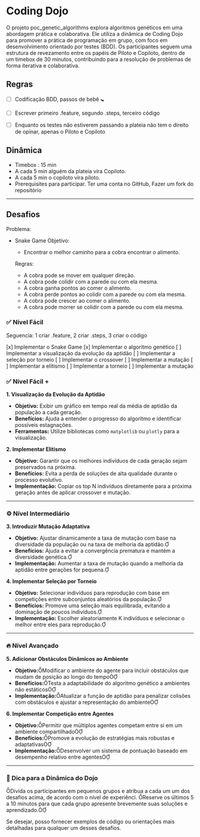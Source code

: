 # Coding Dojo

O projeto poc_genetic_algorithms explora algoritmos genéticos em uma abordagem prática e colaborativa. Ele utiliza a dinâmica de Coding Dojo para promover a prática de programação em grupo, com foco em desenvolvimento orientado por testes (BDD). Os participantes seguem uma estrutura de revezamento entre os papéis de Piloto e Copiloto, dentro de um timebox de 30 minutos, contribuindo para a resolução de problemas de forma iterativa e colaborativa.


## Regras

- [ ] Codificação BDD, passos de bebê 🚼 
- [ ] Escrever primeiro .feature, segundo .steps, terceiro código
- [ ] Enquanto os testes não estiverem passando a plateia não tem o direito de opinar, apenas o Piloto e Copiloto


## Dinâmica 

- Timebox : 15 min
- A cada 5 min alguém da plateia vira Copiloto.
- A cada 5 min o copiloto vira piloto.
- Prerequisites para participar. Ter uma conta no GitHub, Fazer um fork do repositório

---

## Desafios

Problema: 

- Snake Game
    Objetivo: 
    - Encontrar o melhor caminho para a cobra encontrar o alimento.
    
    Regras:
    - A cobra pode se mover em qualquer direção.
    - A cobra pode colidir com a parede ou com ela mesma.
    - A cobra ganha pontos ao comer o alimento.
    - A cobra perde pontos ao colidir com a parede ou com ela mesma.
    - A cobra pode crescer ao comer o alimento.
    - A cobra pode morrer se colidir com a parede ou com ela mesma.

### ✅ Nível Fácil

Seguencia: 1 criar .feature, 2 criar .steps, 3 criar o código

[x] Implementar o Snake Game
[x] Implementar o algoritmo genético
[ ] Implementar a visualização da evolução da aptidão
[ ] Implementar a seleção por torneio
[ ] Implementar o crossover
[ ] Implementar a mutação
[ ] Implementar a elitismo
[ ] Implementar a torneio
[ ] Implementar a mutação


### ✅ Nível Fácil +

**1. Visualização da Evolução da Aptidão**
- **Objetivo:** Exibir um gráfico em tempo real da média de aptidão da população a cada geração.
- **Benefícios:** Ajuda a entender o progresso do algoritmo e identificar possíveis estagnações.
- **Ferramentas:** Utilize bibliotecas como `matplotlib` ou `plotly` para a visualização.

**2. Implementar Elitismo**
- **Objetivo:** Garantir que os melhores indivíduos de cada geração sejam preservados na próxima.
- **Benefícios:** Evita a perda de soluções de alta qualidade durante o processo evolutivo.
- **Implementação:** Copiar os top N indivíduos diretamente para a próxima geração antes de aplicar crossover e mutação.

---

### ⚙️ Nível Intermediário

**3. Introduzir Mutação Adaptativa**
- **Objetivo:** Ajustar dinamicamente a taxa de mutação com base na diversidade da população ou na taxa de melhoria da aptidão.
- **Benefícios:** Ajuda a evitar a convergência prematura e mantém a diversidade genética.
- **Implementação:** Aumentar a taxa de mutação quando a melhoria da aptidão entre gerações for pequena.

**4. Implementar Seleção por Torneio**
- **Objetivo:** Selecionar indivíduos para reprodução com base em competições entre subconjuntos aleatórios da população.
- **Benefícios:** Promove uma seleção mais equilibrada, evitando a dominação de poucos indivíduos.
- **Implementação:** Escolher aleatoriamente K indivíduos e selecionar o melhor entre eles para reprodução.

---

### 🔥 Nível Avançado

**5. Adicionar Obstáculos Dinâmicos ao Ambiente**
- **Objetivo:**Modificar o ambiente do agente para incluir obstáculos que mudam de posição ao longo do tempo
- **Benefícios:**Testa a adaptabilidade do algoritmo genético a ambientes não estáticos
- **Implementação:**Atualizar a função de aptidão para penalizar colisões com obstáculos e ajustar a representação do ambiente

**6. Implementar Competição entre Agentes**
- **Objetivo:**Permitir que múltiplos agentes competam entre si em um ambiente compartilhado
- **Benefícios:**Promove a evolução de estratégias mais robustas e adaptativas
- **Implementação:**Desenvolver um sistema de pontuação baseado em desempenho relativo entre agentes

---

### 🧩 Dica para a Dinâmica do Dojo
Divida os participantes em pequenos grupos e atribua a cada um um dos desafios acima, de acordo com o nível de experiênci. Reserve os últimos 5 a 10 minutos para que cada grupo apresente brevemente suas soluções e aprendizado.

Se desejar, posso fornecer exemplos de código ou orientações mais detalhadas para qualquer um desses desafios. 
